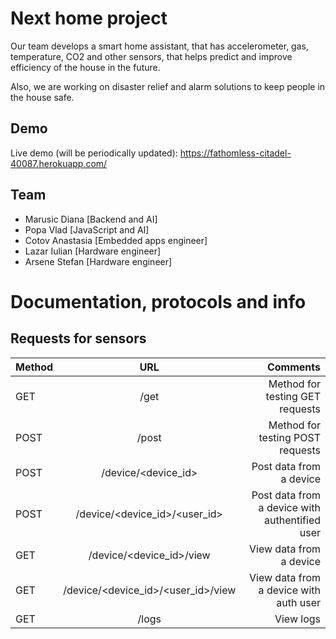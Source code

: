 # Next home project
Our team develops a smart home assistant, that has accelerometer, gas, temperature, CO2 and other sensors, that helps predict and improve efficiency of the house in the future.

Also, we are working on disaster relief and alarm solutions to keep people in the house safe.

## Demo
Live demo (will be periodically updated): https://fathomless-citadel-40087.herokuapp.com/



## Team
- Marusic Diana [Backend and AI]
- Popa Vlad [JavaScript and AI]
- Cotov Anastasia [Embedded apps engineer]
- Lazar Iulian [Hardware engineer]
- Arsene Stefan [Hardware engineer]




# Documentation, protocols and info

## Requests for sensors
| Method   |      URL      |  Comments |
|----------|:-------------:|------:|
| GET |  /get | Method for testing GET requests |
| POST |  /post | Method for testing POST requests |
| POST |  /device/<device_id> | Post data from a device |
| POST |  /device/<device_id>/<user_id> | Post data from a device with authentified user|
| GET |  /device/<device_id>/view | View data from a device |
| GET |  /device/<device_id>/<user_id>/view | View data from a device with auth user|
| GET |  /logs | View logs|



